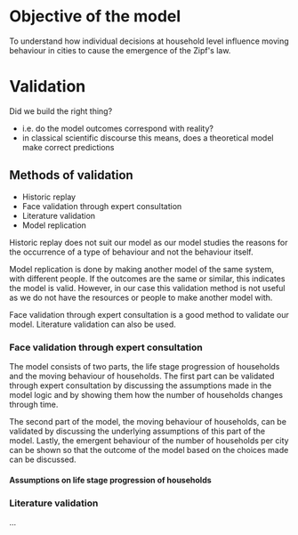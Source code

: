 # Objective of the model
To understand how individual decisions at household level influence moving behaviour in cities to cause the emergence of the Zipf's law. 

# Validation
Did we build the right thing?
- i.e. do the model outcomes correspond with reality?
- in classical scientific discourse this means, does a theoretical model make correct predictions

## Methods of validation
- Historic replay
- Face validation through expert consultation
- Literature validation
- Model replication

Historic replay does not suit our model as our model studies the reasons for the occurrence of a type of behaviour and not the behaviour itself. 

Model replication is done by making another model of the same system, with different people. If the outcomes are the same or similar, this indicates the model is valid. However, in our case this validation method is not useful as we do not have the resources or people to make another model with. 

Face validation through expert consultation is a good method to validate our model.
Literature validation can also be used.

### Face validation through expert consultation
The model consists of two parts, the life stage progression of households and the moving behaviour of households. The first part can be validated through expert consultation by discussing the assumptions made in the model logic and by showing them how the number of households changes through time.

The second part of the model, the moving behaviour of households, can be validated by discussing the underlying assumptions of this part of the model. Lastly, the emergent behaviour of the number of households per city can be shown so that the outcome of the model based on the choices made can be discussed. 

#### Assumptions on life stage progression of households


### Literature validation
...